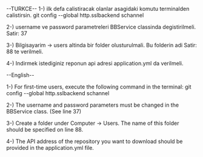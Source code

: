 --TURKCE--
1-) ilk defa calistiracak olanlar asagidaki komutu terminalden calistirsin.
git config --global http.sslbackend schannel

2-) username ve password parametreleri BBService classinda degistirilmeli. Satir: 37

3-) Bilgisayarim -> users altinda bir folder olusturulmali. Bu folderin adi Satir: 88 te verilmeli.

4-) Indirmek istediginiz reponun api adresi application.yml da verilmeli.

--English--

1-) For first-time users, execute the following command in the terminal: git config --global http.sslbackend schannel

2-) The username and password parameters must be changed in the BBService class. (See line 37)

3-) Create a folder under Computer -> Users. The name of this folder should be specified on line 88.

4-) The API address of the repository you want to download should be provided in the application.yml file.
